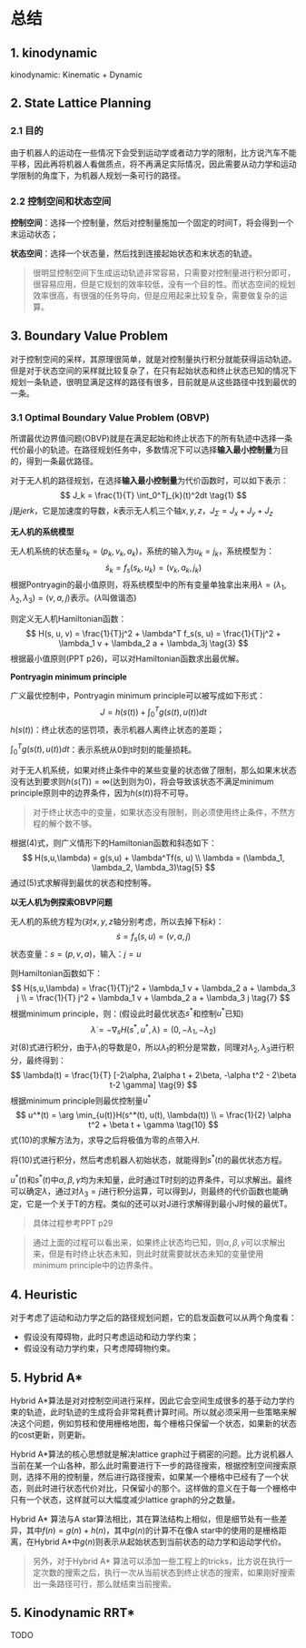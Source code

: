 # 总结

## 1. kinodynamic

kinodynamic: Kinematic + Dynamic

## 2. State Lattice Planning

### 2.1 目的

由于机器人的运动在一些情况下会受到运动学或者动力学的限制，比方说汽车不能平移，因此再将机器人看做质点，将不再满足实际情况，因此需要从动力学和运动学限制的角度下，为机器人规划一条可行的路径。

### 2.2 控制空间和状态空间

**控制空间**：选择一个控制量，然后对控制量施加一个固定的时间T，将会得到一个末运动状态；

**状态空间**：选择一个状态量，然后找到连接起始状态和末状态的轨迹。

> 很明显控制空间下生成运动轨迹非常容易，只需要对控制量进行积分即可，很容易应用，但是它规划的效率较低，没有一个目的性。而状态空间的规划效率很高，有很强的任务导向，但是应用起来比较复杂，需要做复杂的运算。

## 3. Boundary Value Problem

对于控制空间的采样，其原理很简单，就是对控制量执行积分就能获得运动轨迹。但是对于状态空间的采样就比较复杂了，在只有起始状态和终止状态已知的情况下规划一条轨迹，很明显满足这样的路径有很多，目前就是从这些路径中找到最优的一条。

### 3.1 Optimal Boundary Value Problem (OBVP)

所谓最优边界值问题(OBVP)就是在满足起始和终止状态下的所有轨迹中选择一条代价最小的轨迹。在路径规划任务中，多数情况下可以选择**输入最小控制量**为目的，得到一条最优路径。

对于无人机的路径规划，在选择**输入最小控制量**为代价函数时，可以如下表示：
$$
J_k = \frac{1}{T} \int_0^Tj_{k}(t)^2dt \tag{1}
$$
$j$是$jerk$，它是加速度的导数，$k$表示无人机三个轴$x,y,z$，$J_{\Sigma} = J_x + J_y + J_z$

**无人机的系统模型**

无人机系统的状态量$s_k = (p_k, v_k, a_k)$，系统的输入为$u_k = j_k$，系统模型为：
$$
\dot s_k = f_s(s_k, u_k)=(v_k, a_k, j_k) \tag{2}
$$
根据Pontryagin的最小值原则，将系统模型中的所有变量单独拿出来用$\lambda =(\lambda_1, \lambda_2, \lambda_3) = (v, a, j)$表示。($\lambda$叫做谐态)

则定义无人机Hamiltonian函数：
$$
H(s, u, v) = \frac{1}{T}j^2 + \lambda^T f_s(s, u) = \frac{1}{T}j^2 + \lambda_1 v + \lambda_2 a + \lambda_3j \tag{3}
$$
根据最小值原则(PPT p26)，可以对Hamiltonian函数求出最优解。

**Pontryagin minimum principle**

广义最优控制中，Pontryagin minimum principle可以被写成如下形式：
$$
J = h(s(t)) + \int_0^Tg(s(t), u(t))dt \tag{4}
$$
$h(s(t))$：终止状态的惩罚项，表示机器人离终止状态的差距；

$\int_0^Tg(s(t), u(t))dt$：表示系统从0到t时刻的能量损耗。

对于无人机系统，如果对终止条件中的某些变量的状态做了限制，那么如果末状态没有达到要求则$h(s(T)) = \infty$(达到则为0)，将会导致该状态不满足minimum principle原则中的边界条件，因为$h(s(t))$将不可导。

> 对于终止状态中的变量，如果状态没有限制，则必须使用终止条件，不然方程的解个数不够。

根据(4)式，则广义情形下的Hamiltonian函数和斜态如下：
$$
H(s,u,\lambda) = g(s,u) + \lambda^Tf(s, u) \\ 
\lambda = (\lambda_1, \lambda_2, \lambda_3)\tag{5}
$$
通过(5)式求解得到最优的状态和控制等。

**以无人机为例探索OBVP问题**

无人机的系统方程为(对$x,y,z$轴分别考虑，所以去掉下标$k$)：
$$
\dot s = f_s(s, u)=(v, a, j) \tag{6}
$$
状态变量：$s = (p,v,a)$，输入：$j = u$

则Hamiltonian函数如下：
$$
H(s,u,\lambda) = \frac{1}{T}j^2 + \lambda_1 v + \lambda_2 a + \lambda_3 j  \\
= \frac{1}{T} j^2 + \lambda_1 v + \lambda_2 a + \lambda_3 j \tag{7}
$$
根据minimum principle，则：(假设此时最优状态$s^*$和控制$u^*$已知)
$$
\dot \lambda = - \nabla_s H(s^{*}, u^{*}, \lambda) = (0, -\lambda_1, -\lambda_2) \tag{8}
$$
对(8)式进行积分，由于$\lambda_1$的导数是0，所以$\lambda_1$的积分是常数，同理对$\lambda_2, \lambda_3$进行积分，最终得到：
$$
\lambda(t) = \frac{1}{T} [-2\alpha, 2\alpha t + 2\beta, -\alpha t^2 - 2\beta t-2 \gamma] \tag{9}
$$
根据minimum principle则最优控制量$u^*$
$$
u^*(t) = \arg \min_{u(t)}H(s^*(t), u(t), \lambda(t)) \\
 = \frac{1}{2} \alpha t^2 + \beta t + \gamma \tag{10}
$$
式(10)的求解方法为，求导之后将极值为零的点带入$H$.

将(10)式进行积分，然后考虑机器人初始状态，就能得到$s^*(t)$的最优状态方程。

$u^*(t)$和$s^*(t)$中$\alpha, \beta, \gamma$均为未知量，此时通过T时刻的边界条件，可以求解出。最终可以确定$\lambda$，通过对$\lambda_3 = j$进行积分运算，可以得到$J$，则最终的代价函数也能确定，它是一个关于T的方程。类似的还可以对J进行求解得到最小J时候的最优T。

> 具体过程参考PPT p29

> 通过上面的过程可以看出来，如果终止状态均已知，则$\alpha, \beta, \gamma$可以求解出来，但是有时终止状态未知，则此时就需要就状态未知的变量使用minimum principle中的边界条件。

## 4. Heuristic

对于考虑了运动和动力学之后的路径规划问题，它的启发函数可以从两个角度看：

- 假设没有障碍物，此时只考虑运动和动力学约束；
- 假设没有动力学约束，只考虑障碍物约束。

## 5. Hybrid A*

Hybrid A*算法是对对控制空间进行采样，因此它会空间生成很多的基于动力学约束的轨迹，此时轨迹的生成将会非常耗费计算时间。所以就必须采用一些策略来解决这个问题，例如剪枝和使用栅格地图，每个栅格只保留一个状态，如果新的状态的cost更新，则更新。

Hybrid A*算法的核心思想就是解决lattice graph过于稠密的问题。比方说机器人当前在某一个山各种，那么此时需要进行下一步的路径搜索，根据控制空间搜索原则，选择不用的控制量，然后进行路径搜索，如果某一个栅格中已经有了一个状态，则此时进行状态代价对比，只保留小的那个。这样做的意义在于每一个栅格中只有一个状态，这样就可以大幅度减少lattice graph的分之数量。

Hybrid A* 算法与A star算法相比，其在算法结构上相似，但是细节处有一些差异，其中$f(n) = g(n) + h(n)$，其中$g(n)$的计算不在像A star中的使用的是栅格距离，在Hybrid A*中$g(n)$则表示从起始状态到当前状态的动力学和运动学代价。

> 另外，对于Hybrid A* 算法可以添加一些工程上的tricks，比方说在执行一定次数的搜索之后，执行一次从当前状态到终止状态的搜索，如果刚好搜索出一条路径可行，那么就结束当前搜索。

## 5. Kinodynamic RRT*

TODO
